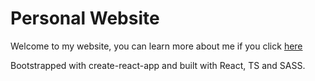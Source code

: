# Personal Website
Welcome to my website, you can learn more about me if you click [here](https://ccyuen.github.io/)

Bootstrapped with create-react-app and built with React, TS and SASS.